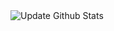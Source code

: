 <img src="https://github.com/phileee/-github-stats-terminal-style/actions/workflows/main.yml/badge.svg" alt="Update Github Stats" title="Terminal Style GitHub Stats">
